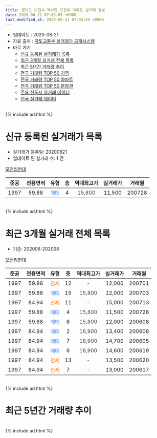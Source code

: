 ```yaml
---
title: 경기도 이천시 백사면 모전리 아파트 실거래 정보
date: 2020-08-21 07:03:05 +0900
last_modified_at: 2020-08-21 07:03:05 +0900
---
```


* 업데이트 : 2020-08-21
* 자료 출처 : [국토교통부 실거래가 공개시스템](http://rt.molit.go.kr)
* 바로 가기
    * [신규 등록된 실거래가 목록](#신규-등록된-실거래가-목록)
    * [최근 3개월 실거래 전체 목록](#최근-3개월-실거래-전체-목록)
    * [최근 5년간 거래량 추이](#최근-5년간-거래량-추이)
    * [전국 거래량 TOP 50 지역](https://inasie.github.io/apt-trade-info/최근-3개월-전국에서-가장-거래가-많이-발생한-지역)
    * [전국 거래량 TOP 50 아파트](https://inasie.github.io/apt-trade-info/최근-3개월-전국에서-가장-거래가-많이-발생한-아파트)
    * [전국 거래량 TOP 50 분양권](https://inasie.github.io/apt-trade-info/최근-3개월-전국에서-가장-거래가-많이-발생한-분양권)
    * [주요 신도시 실거래 데이터](https://inasie.github.io/apt-trade-info/주요-신도시)
    * [전국 실거래 데이터](https://inasie.github.io/apt-trade-info/전국)
<br>
{% include ad.html %}
<br>

# 신규 등록된 실거래가 목록
* 실거래가 등록일: 20200821
* 업데이트 된 실거래 수: 1 건


[모전리현대](https://search.naver.com/search.naver?query=%EA%B2%BD%EA%B8%B0%EB%8F%84+%EC%9D%B4%EC%B2%9C%EC%8B%9C+%EB%B0%B1%EC%82%AC%EB%A9%B4+%EB%AA%A8%EC%A0%84%EB%A6%AC+%EB%AA%A8%EC%A0%84%EB%A6%AC%ED%98%84%EB%8C%80)

|준공|전용면적|유형|층|역대최고가|실거래가|거래월|
|:---:|:---:|:---:|:---:|:---:|:---:|:---:|
|1997|59.88|<span style="color:#4285f3">매매</span>|4|<span style="color:#444444">15,800</span>|11,500|200728|


<br>
{% include ad.html %}
<br>

# 최근 3개월 실거래 전체 목록
* 기준: 202006-202008


[모전리현대](https://search.naver.com/search.naver?query=%EA%B2%BD%EA%B8%B0%EB%8F%84+%EC%9D%B4%EC%B2%9C%EC%8B%9C+%EB%B0%B1%EC%82%AC%EB%A9%B4+%EB%AA%A8%EC%A0%84%EB%A6%AC+%EB%AA%A8%EC%A0%84%EB%A6%AC%ED%98%84%EB%8C%80)

|준공|전용면적|유형|층|역대최고가|실거래가|거래월|
|:---:|:---:|:---:|:---:|:---:|:---:|:---:|
|1997|59.88|<span style="color:#ff5a00">전세</span>|12|<span style="color:#444444">-</span>|12,000|200701|
|1997|59.88|<span style="color:#4285f3">매매</span>|15|<span style="color:#444444">15,800</span>|12,000|200703|
|1997|84.94|<span style="color:#ff5a00">전세</span>|11|<span style="color:#444444">-</span>|15,000|200713|
|1997|59.88|<span style="color:#4285f3">매매</span>|4|<span style="color:#444444">15,800</span>|11,500|200728|
|1997|59.88|<span style="color:#4285f3">매매</span>|6|<span style="color:#444444">15,800</span>|12,000|200608|
|1997|84.94|<span style="color:#4285f3">매매</span>|2|<span style="color:#444444">18,900</span>|13,400|200608|
|1997|84.94|<span style="color:#4285f3">매매</span>|7|<span style="color:#444444">18,900</span>|14,700|200605|
|1997|84.94|<span style="color:#4285f3">매매</span>|6|<span style="color:#444444">18,900</span>|14,600|200619|
|1997|84.94|<span style="color:#ff5a00">전세</span>|13|<span style="color:#444444">-</span>|13,500|200620|
|1997|84.94|<span style="color:#ff5a00">전세</span>|7|<span style="color:#444444">-</span>|13,000|200617|


<br>
{% include ad.html %}
<br>

# 최근 5년간 거래량 추이


<div style="width:100%;">
    <canvas id="deal_progress" height="200"></canvas>
</div>

<script>
new Chart(document.getElementById("deal_progress"), {
    type: 'line',
    data: {
        labels: ['201508','201509','201510','201511','201512','201601','201602','201603','201604','201605','201606','201607','201608','201609','201610','201611','201612','201701','201702','201703','201704','201705','201706','201707','201708','201709','201710','201711','201712','201801','201802','201803','201804','201805','201806','201807','201808','201809','201810','201811','201812','201901','201902','201903','201904','201905','201906','201907','201908','201909','201910','201911','201912','202001','202002','202003','202004','202005','202006','202007','202008'],
        datasets: [{
            label: '매매',
            pointRadius: 1,
            data: [4, 6, 2, 1, 3, 5, 0, 4, 4, 4, 1, 5, 1, 4, 3, 3, 2, 3, 1, 3, 2, 0, 2, 2, 1, 4, 1, 1, 2, 4, 3, 2, 6, 4, 3, 1, 0, 0, 2, 1, 1, 5, 1, 4, 1, 3, 1, 2, 1, 1, 3, 0, 0, 3, 2, 3, 1, 4, 4, 2, 0],
            borderColor: "rgba(255, 201, 14, 1)",
            backgroundColor: "rgba(255, 201, 14, 0.5)",
            fill: false,
            lineTension: 0
        },{
            label: '전월세',
            pointRadius: 1,
            data: [3, 1, 2, 1, 0, 3, 2, 4, 2, 3, 3, 1, 3, 1, 2, 2, 2, 1, 0, 7, 5, 4, 3, 1, 6, 1, 3, 0, 0, 0, 1, 6, 5, 1, 0, 2, 0, 1, 0, 1, 1, 1, 2, 2, 2, 0, 0, 0, 3, 0, 1, 2, 1, 0, 3, 1, 3, 2, 2, 2, 0],
            borderColor: "rgba(0, 141, 185, 1)",
            backgroundColor: "rgba(0, 141, 185, 0.5)",
            fill: false,
            lineTension: 0
        }
        ]
    },
    options: {
        responsive: true,
        title: {
            display: false
        },
        tooltips: {
            mode: 'index',
            intersect: false
        },
        hover: {
            mode: 'nearest',
            intersect: true
        },
        scales: {
            xAxes: [{
                display: true,
                scaleLabel: {
                    display: true,
                    labelString: '년/월'
                }
            }],
            yAxes: [{
                display: true,
                ticks: {
                    suggestedMin: 0,
                },
                scaleLabel: {
                    display: true,
                    labelString: '실거래 수'
                }
            }]
        }
    }
});

</script>


<br>
{% include ad.html %}
<br>

